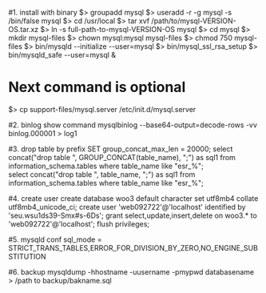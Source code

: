 #1. install with binary
$> groupadd mysql
$> useradd -r -g mysql -s /bin/false mysql
$> cd /usr/local
$> tar xvf /path/to/mysql-VERSION-OS.tar.xz
$> ln -s full-path-to-mysql-VERSION-OS mysql
$> cd mysql
$> mkdir mysql-files
$> chown mysql:mysql mysql-files
$> chmod 750 mysql-files
$> bin/mysqld --initialize --user=mysql
$> bin/mysql_ssl_rsa_setup
$> bin/mysqld_safe --user=mysql &
# Next command is optional
$> cp support-files/mysql.server /etc/init.d/mysql.server

#2. binlog show command
mysqlbinlog --base64-output=decode-rows -vv binlog.000001 > log1

#3. drop table by prefix
SET group_concat_max_len = 20000;
select concat("drop table ", GROUP_CONCAT(table_name), ";") as sql1 from information_schema.tables where table_name like "esr_%";  
select concat("drop table ", table_name, ";") as sql1 from information_schema.tables where table_name like "esr_%";

#4. create user
create database woo3 default character set utf8mb4 collate utf8mb4_unicode_ci;
create user 'web092722'@'localhost' identified by 'seu.wsu1ds39-Smx#s-6Ds';
grant select,update,insert,delete on woo3.* to 'web092722'@'localhost';
flush privileges;

#5. mysqld conf
sql_mode = STRICT_TRANS_TABLES,ERROR_FOR_DIVISION_BY_ZERO,NO_ENGINE_SUBSTITUTION

#6. backup
mysqldump -hhostname -uusername -pmypwd databasename > /path to backup/bakname.sql

